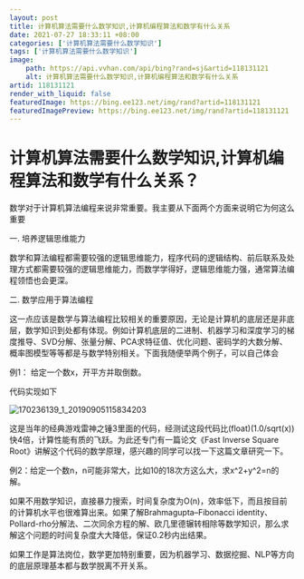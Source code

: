 ```yaml
---
layout: post
title: 计算机算法需要什么数学知识,计算机编程算法和数学有什么关系
date: 2021-07-27 18:33:11 +08:00
categories: ['计算机算法需要什么数学知识']
tags: ['计算机算法需要什么数学知识']
image:
    path: https://api.vvhan.com/api/bing?rand=sj&artid=118131121
    alt: 计算机算法需要什么数学知识,计算机编程算法和数学有什么关系
artid: 118131121
render_with_liquid: false
featuredImage: https://bing.ee123.net/img/rand?artid=118131121
featuredImagePreview: https://bing.ee123.net/img/rand?artid=118131121
---
```


# 计算机算法需要什么数学知识,计算机编程算法和数学有什么关系？

数学对于计算机算法编程来说非常重要。我主要从下面两个方面来说明它为何这么重要

一. 培养逻辑思维能力

数学和算法编程都需要较强的逻辑思维能力，程序代码的逻辑结构、前后联系及处理方式都需要较强的逻辑思维能力，而数学学得好，逻辑思维能力强，通常算法编程领悟也会更深。

二. 数学应用于算法编程

这一点应该是数学与算法编程比较相关的重要原因，无论是计算机的底层还是非底层，数学知识到处都有体现。例如计算机底层的二进制、机器学习和深度学习的梯度推导、SVD分解、张量分解、PCA求特征值、优化问题、密码学的大数分解、概率图模型等等都是与数学特别相关。下面我随便举两个例子，可以自己体会

例1： 给定一个数x，开平方并取倒数。

代码实现如下

![170236139_1_20190905115834203](http://image109.360doc.com/DownloadImg/2019/09/0511/170236139_1_20190905115834203)

这是当年的经典游戏雷神之锤3里面的代码，经测试这段代码比(float)(1.0/sqrt(x))快4倍，计算性能有质的飞跃。为此还专门有一篇论文《Fast Inverse Square Root》讲解这个代码的数学原理，感兴趣的同学可以找一下这篇文章研究一下。

例2：给定一个数n，n可能非常大，比如10的18次方这么大，求x^2+y^2=n的解。

如果不用数学知识，直接暴力搜索，时间复杂度为O(n)，效率低下，而且按目前的计算机水平也很难算出来。如果了解Brahmagupta–Fibonacci identity、Pollard-rho分解法、二次同余方程的解、欧几里德辗转相除等数学知识，那么求解这个问题的时间复杂度大大降低，保证0.2秒内出结果。

如果工作是算法岗位，数学更加特别重要，因为机器学习、数据挖掘、NLP等方向的底层原理基本都与数学脱离不开关系。